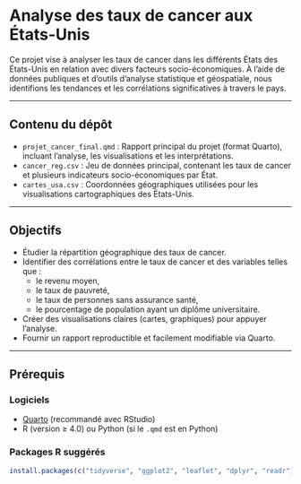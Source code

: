 # Analyse des taux de cancer aux États-Unis

Ce projet vise à analyser les taux de cancer dans les différents États des États-Unis en relation avec divers facteurs socio-économiques. À l’aide de données publiques et d’outils d’analyse statistique et géospatiale, nous identifions les tendances et les corrélations significatives à travers le pays.

---

## Contenu du dépôt

- `projet_cancer_final.qmd` : Rapport principal du projet (format Quarto), incluant l’analyse, les visualisations et les interprétations.
- `cancer_reg.csv` : Jeu de données principal, contenant les taux de cancer et plusieurs indicateurs socio-économiques par État.
- `cartes_usa.csv` : Coordonnées géographiques utilisées pour les visualisations cartographiques des États-Unis.

---

## Objectifs

- Étudier la répartition géographique des taux de cancer.
- Identifier des corrélations entre le taux de cancer et des variables telles que :
  - le revenu moyen,
  - le taux de pauvreté,
  - le taux de personnes sans assurance santé,
  - le pourcentage de population ayant un diplôme universitaire.
- Créer des visualisations claires (cartes, graphiques) pour appuyer l’analyse.
- Fournir un rapport reproductible et facilement modifiable via Quarto.

---

##  Prérequis

### Logiciels

- [Quarto](https://quarto.org) (recommandé avec RStudio)
- R (version ≥ 4.0) ou Python (si le `.qmd` est en Python)

### Packages R suggérés

```r
install.packages(c("tidyverse", "ggplot2", "leaflet", "dplyr", "readr"))

